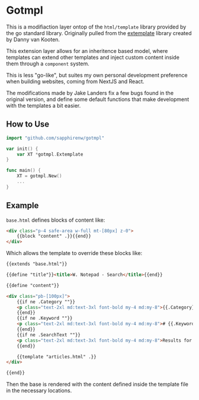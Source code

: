 # Gotmpl

This is a modifiaction layer ontop of the `html/template` library provided by the go standard library. Originally pulled from the [extemplate](https://github.com/dannyvankooten/extemplate) library created by Danny van Kooten.

This extension layer allows for an inheritence based model, where templates can extend other templates and inject custom content inside them through a `component` system.

This is less "go-like", but suites my own personal development preference when building websites, coming from NextJS and React.

The modifications made by Jake Landers fix a few bugs found in the original version, and define some default functions that make development with the templates a bit easier.

## How to Use

```go
import "github.com/sapphirenw/gotmpl"

var init() {
    var XT *gotmpl.Extemplate
}

func main() {
    XT = gotmpl.New()
    ...
}
```

## Example

`base.html` defines blocks of content like:

```html
<div class="p-4 safe-area w-full mt-[80px] z-0">
    {{block "content" .}}{{end}}
</div>
```

Which allows the template to override these blocks like:

```html
{{extends "base.html"}}

{{define "title"}}<title>W. Notepad - Search</title>{{end}}

{{define "content"}}

<div class="pb-[100px]">
    {{if ne .Category ""}}
    <p class="text-2xl md:text-3xl font-bold my-4 md:my-8">{{.Category}}</p>
    {{end}}
    {{if ne .Keyword ""}}
    <p class="text-2xl md:text-3xl font-bold my-4 md:my-8"># {{.Keyword}}</p>
    {{end}}
    {{if ne .SearchText ""}}
    <p class="text-2xl md:text-3xl font-bold my-4 md:my-8">Results for "{{.SearchText}}"</p>
    {{end}}

    {{template "articles.html" .}}
</div>

{{end}}
```

Then the base is rendered with the content defined inside the template file in the necessary locations.